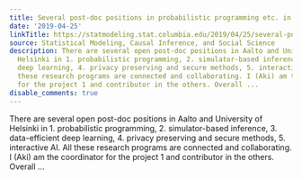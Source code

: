```yaml
---
title: Several post-doc positions in probabilistic programming etc. in Finland
date: '2019-04-25'
linkTitle: https://statmodeling.stat.columbia.edu/2019/04/25/several-post-doc-positions-in-probabilistic-programming-etc-in-finland/
source: Statistical Modeling, Causal Inference, and Social Science
description: There are several open post-doc positions in Aalto and University of
  Helsinki in 1. probabilistic programming, 2. simulator-based inference, 3. data-efficient
  deep learning, 4. privacy preserving and secure methods, 5. interactive AI. All
  these research programs are connected and collaborating. I (Aki) am the coordinator
  for the project 1 and contributor in the others. Overall ...
disable_comments: true
---
```

There are several open post-doc positions in Aalto and University of Helsinki in 1. probabilistic programming, 2. simulator-based inference, 3. data-efficient deep learning, 4. privacy preserving and secure methods, 5. interactive AI. All these research programs are connected and collaborating. I (Aki) am the coordinator for the project 1 and contributor in the others. Overall ...